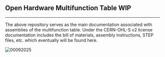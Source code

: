 ## Open Hardware Multifunction Table WIP ##
___
The above repository serves as the main documentation associated with assemblies of the multifunction table.
Under the CERN-OHL-S v2 license documentation includes the bill of materials, assembly instructions, STEP files,
etc. which eventually will be found here.

![00092025](https://gitlab.com/sethlouiszimmerman/open-hardware-multifunction-table/-/blob/140227e10bdb736e42626c8b9340bc6e85ccfd4b/MEDIA/PHOTOS/00092025.jpg)